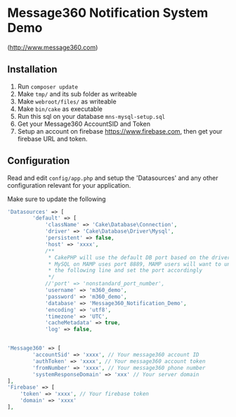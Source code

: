 # Message360 Notification System Demo

(http://www.message360.com)

## Installation

1. Run `composer update`
2. Make `tmp/` and its sub folder as writeable
3. Make `webroot/files/` as writeable
4. Make `bin/cake` as executable
5. Run this sql on your database `mns-mysql-setup.sql`
6. Get your Message360 AccountSID and Token
7. Setup an account on firebase https://www.firebase.com, then get your firebase URL and token. 

## Configuration

Read and edit `config/app.php` and setup the 'Datasources' and any other
configuration relevant for your application.

Make sure to update the following 

```php
'Datasources' => [
        'default' => [
            'className' => 'Cake\Database\Connection',
            'driver' => 'Cake\Database\Driver\Mysql',
            'persistent' => false,
            'host' => 'xxxx',
            /**
             * CakePHP will use the default DB port based on the driver selected
             * MySQL on MAMP uses port 8889, MAMP users will want to uncomment
             * the following line and set the port accordingly
             */
            //'port' => 'nonstandard_port_number',
            'username' => 'm360_demo',
            'password' => 'm360_demo',
            'database' => 'Message360_Notification_Demo',
            'encoding' => 'utf8',
            'timezone' => 'UTC',
            'cacheMetadata' => true,
            'log' => false,


'Message360' => [
        'accountSid' => 'xxxx', // Your message360 account ID
        'authToken' => 'xxxx', // Your message360 account token
        'fromNumber' => 'xxxx', // Your message360 phone number
        'systemResponseDomain' => 'xxx' // Your server domain
],
'Firebase' => [
    'token' => 'xxxx', // Your firebase token
    'domain' => 'xxxx'
],